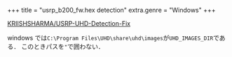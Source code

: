 +++
title = "usrp_b200_fw.hex detection"
extra.genre = "Windows"
+++

[KRIISHSHARMA/USRP-UHD-Detection-Fix](https://github.com/KRIISHSHARMA/USRP-UHD-Detection-Fix)

windows では`C:\Program Files\UHD\share\uhd\images`が`UHD_IMAGES_DIR`である．
このときパスを`"`で囲わない．
